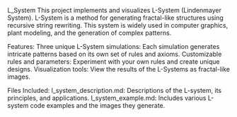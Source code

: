 L_System
This project implements and visualizes L-System (Lindenmayer System). L-System is a method for generating fractal-like structures using recursive string rewriting. This system is widely used in computer graphics, plant modeling, and the generation of complex patterns.

Features:
Three unique L-System simulations: Each simulation generates intricate patterns based on its own set of rules and axioms.
Customizable rules and parameters: Experiment with your own rules and create unique designs.
Visualization tools: View the results of the L-Systems as fractal-like images.

Files Included:
l_system_description.md: Descriptions of the L-system, its principles, and applications.
l_system_example.md: Includes various L-system code examples and the images they generate.
